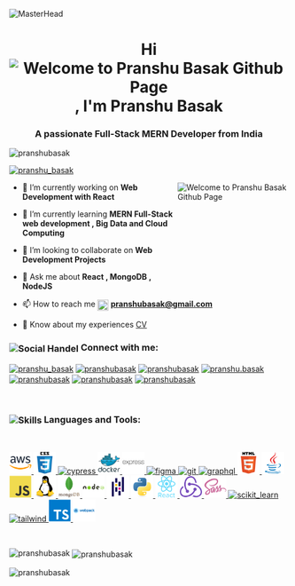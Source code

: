 ![MasterHead](https://user-images.githubusercontent.com/74038190/240304586-d48893bd-0757-481c-8d7e-ba3e163feae7.png)
<h1 align="center">Hi <img align="center" src="https://user-images.githubusercontent.com/74038190/214644152-52f47eb3-5e31-4f47-8758-05c9468d5596.gif" alt="Welcome to Pranshu Basak Github Page"  width="50px"/>, I'm Pranshu Basak</h1>
<h3 align="center">A passionate Full-Stack MERN Developer from India</h3>

<p align="left"> <img src="https://komarev.com/ghpvc/?username=pranshubasak&label=Profile%20views&color=green&style=plastic" alt="pranshubasak" /> </p>

<p align="left"> <a href="https://twitter.com/pranshu_basak" target="blank"><img src="https://img.shields.io/twitter/follow/pranshu_basak?logo=twitter&style=for-the-badge" alt="pranshu_basak" /></a> </p>
<img align="right" src="https://user-images.githubusercontent.com/74038190/229223263-cf2e4b07-2615-4f87-9c38-e37600f8381a.gif" alt="Welcome to Pranshu Basak Github Page"  height="200px" width="200px"/>

- 🔭 I’m currently working on **Web Development with React**

- 🌱 I’m currently learning **MERN Full-Stack web development , Big Data and Cloud Computing**

- 👯 I’m looking to collaborate on **Web Development Projects**

- 💬 Ask me about **React , MongoDB , NodeJS**

- 📫 How to reach me <img align="center" src="https://user-images.githubusercontent.com/74038190/216122065-2f028bae-25d6-4a3c-bc9f-175394ed5011.png"   height="20px" width="20px"/> **pranshubasak@gmail.com** 

- 📄 Know about my experiences [CV](https://drive.google.com/file/d/1ObxUX4Rafh9GENKmrnXUkNg_UK6cWGOA/view?usp=sharing)

<h3 align="left"><img align="center" src="https://user-images.githubusercontent.com/74038190/235294012-0a55e343-37ad-4b0f-924f-c8431d9d2483.gif" alt="Social Handel"  height="50px" width="50px"/>  Connect with me:</h3>
<p align="left">
<a href="https://twitter.com/pranshu_basak" target="blank"><img align="center" src="https://user-images.githubusercontent.com/74038190/241765460-cc4fe88c-7f7a-41d8-b449-34b7a178c1c6.gif" alt="pranshu_basak" height="30" width="40" /></a>
<a href="https://linkedin.com/in/pranshubasak" target="blank"><img align="center" src="https://raw.githubusercontent.com/rahuldkjain/github-profile-readme-generator/master/src/images/icons/Social/linked-in-alt.svg" alt="pranshubasak" height="30" width="40" /></a>
<a href="https://kaggle.com/pranshubasak" target="blank"><img align="center" src="https://raw.githubusercontent.com/rahuldkjain/github-profile-readme-generator/master/src/images/icons/Social/kaggle.svg" alt="pranshubasak" height="30" width="40" /></a>
<a href="https://fb.com/pranshu.basak" target="blank"><img align="center" src="https://raw.githubusercontent.com/rahuldkjain/github-profile-readme-generator/master/src/images/icons/Social/facebook.svg" alt="pranshu.basak" height="30" width="40" /></a>
<a href="https://instagram.com/pranshubasak" target="blank"><img align="center" src="https://raw.githubusercontent.com/rahuldkjain/github-profile-readme-generator/master/src/images/icons/Social/instagram.svg" alt="pranshubasak" height="30" width="40" /></a>
<a href="https://www.leetcode.com/pranshubasak" target="blank"><img align="center" src="https://raw.githubusercontent.com/rahuldkjain/github-profile-readme-generator/master/src/images/icons/Social/leet-code.svg" alt="pranshubasak" height="30" width="40" /></a>
<a href="https://auth.geeksforgeeks.org/user/pranshubasak" target="blank"><img align="center" src="https://raw.githubusercontent.com/rahuldkjain/github-profile-readme-generator/master/src/images/icons/Social/geeks-for-geeks.svg" alt="pranshubasak" height="30" width="40" /></a>
</p>
<img align="center" src="https://user-images.githubusercontent.com/74038190/212284100-561aa473-3905-4a80-b561-0d28506553ee.gif" alt=""  width="1000" />
<h3 align="left"><img align="center" src="https://user-images.githubusercontent.com/74038190/212284087-bbe7e430-757e-4901-90bf-4cd2ce3e1852.gif" alt="Skills"  height="50px" width="50px"/> Languages and Tools:</h3>
<br>
<p align="left"> <a href="https://aws.amazon.com" target="_blank" rel="noreferrer"> <img src="https://raw.githubusercontent.com/devicons/devicon/master/icons/amazonwebservices/amazonwebservices-original-wordmark.svg" alt="aws" width="40" height="40"/> </a> <a href="https://www.w3schools.com/css/" target="_blank" rel="noreferrer"> <img src="https://raw.githubusercontent.com/devicons/devicon/master/icons/css3/css3-original-wordmark.svg" alt="css3" width="40" height="40"/> </a> <a href="https://www.cypress.io" target="_blank" rel="noreferrer"> <img src="https://raw.githubusercontent.com/simple-icons/simple-icons/6e46ec1fc23b60c8fd0d2f2ff46db82e16dbd75f/icons/cypress.svg" alt="cypress" width="40" height="40"/> </a> <a href="https://www.docker.com/" target="_blank" rel="noreferrer"> <img src="https://raw.githubusercontent.com/devicons/devicon/master/icons/docker/docker-original-wordmark.svg" alt="docker" width="40" height="40"/> </a> <a href="https://expressjs.com" target="_blank" rel="noreferrer"> <img src="https://raw.githubusercontent.com/devicons/devicon/master/icons/express/express-original-wordmark.svg" alt="express" width="40" height="40"/> </a> <a href="https://www.figma.com/" target="_blank" rel="noreferrer"> <img src="https://www.vectorlogo.zone/logos/figma/figma-icon.svg" alt="figma" width="40" height="40"/> </a> <a href="https://git-scm.com/" target="_blank" rel="noreferrer"> <img src="https://www.vectorlogo.zone/logos/git-scm/git-scm-icon.svg" alt="git" width="40" height="40"/> </a> <a href="https://graphql.org" target="_blank" rel="noreferrer"> <img src="https://www.vectorlogo.zone/logos/graphql/graphql-icon.svg" alt="graphql" width="40" height="40"/> </a> <a href="https://www.w3.org/html/" target="_blank" rel="noreferrer"> <img src="https://raw.githubusercontent.com/devicons/devicon/master/icons/html5/html5-original-wordmark.svg" alt="html5" width="40" height="40"/> </a> <a href="https://www.java.com" target="_blank" rel="noreferrer"> <img src="https://raw.githubusercontent.com/devicons/devicon/master/icons/java/java-original.svg" alt="java" width="40" height="40"/> </a> <a href="https://developer.mozilla.org/en-US/docs/Web/JavaScript" target="_blank" rel="noreferrer"> <img src="https://raw.githubusercontent.com/devicons/devicon/master/icons/javascript/javascript-original.svg" alt="javascript" width="40" height="40"/> </a> <a href="https://www.linux.org/" target="_blank" rel="noreferrer"> <img src="https://raw.githubusercontent.com/devicons/devicon/master/icons/linux/linux-original.svg" alt="linux" width="40" height="40"/> </a> <a href="https://www.mongodb.com/" target="_blank" rel="noreferrer"> <img src="https://raw.githubusercontent.com/devicons/devicon/master/icons/mongodb/mongodb-original-wordmark.svg" alt="mongodb" width="40" height="40"/> </a> <a href="https://nodejs.org" target="_blank" rel="noreferrer"> <img src="https://raw.githubusercontent.com/devicons/devicon/master/icons/nodejs/nodejs-original-wordmark.svg" alt="nodejs" width="40" height="40"/> </a> <a href="https://pandas.pydata.org/" target="_blank" rel="noreferrer"> <img src="https://raw.githubusercontent.com/devicons/devicon/2ae2a900d2f041da66e950e4d48052658d850630/icons/pandas/pandas-original.svg" alt="pandas" width="40" height="40"/> </a> <a href="https://www.python.org" target="_blank" rel="noreferrer"> <img src="https://raw.githubusercontent.com/devicons/devicon/master/icons/python/python-original.svg" alt="python" width="40" height="40"/> </a> <a href="https://reactjs.org/" target="_blank" rel="noreferrer"> <img src="https://raw.githubusercontent.com/devicons/devicon/master/icons/react/react-original-wordmark.svg" alt="react" width="40" height="40"/> </a> <a href="https://redux.js.org" target="_blank" rel="noreferrer"> <img src="https://raw.githubusercontent.com/devicons/devicon/master/icons/redux/redux-original.svg" alt="redux" width="40" height="40"/> </a> <a href="https://sass-lang.com" target="_blank" rel="noreferrer"> <img src="https://raw.githubusercontent.com/devicons/devicon/master/icons/sass/sass-original.svg" alt="sass" width="40" height="40"/> </a> <a href="https://scikit-learn.org/" target="_blank" rel="noreferrer"> <img src="https://upload.wikimedia.org/wikipedia/commons/0/05/Scikit_learn_logo_small.svg" alt="scikit_learn" width="40" height="40"/> </a> <a href="https://tailwindcss.com/" target="_blank" rel="noreferrer"> <img src="https://www.vectorlogo.zone/logos/tailwindcss/tailwindcss-icon.svg" alt="tailwind" width="40" height="40"/> </a> <a href="https://www.typescriptlang.org/" target="_blank" rel="noreferrer"> <img src="https://raw.githubusercontent.com/devicons/devicon/master/icons/typescript/typescript-original.svg" alt="typescript" width="40" height="40"/> </a> <a href="https://webpack.js.org" target="_blank" rel="noreferrer"> <img src="https://raw.githubusercontent.com/devicons/devicon/d00d0969292a6569d45b06d3f350f463a0107b0d/icons/webpack/webpack-original-wordmark.svg" alt="webpack" width="40" height="40"/> </a> </p>
<img align="center" src="https://user-images.githubusercontent.com/74038190/212284115-f47cd8ff-2ffb-4b04-b5bf-4d1c14c0247f.gif" alt=""  width="1000" />
<p><img align="left" src="https://github-readme-stats.vercel.app/api/top-langs?username=pranshubasak&show_icons=true&theme=dark&hide_border=true&locale=en&layout=compact" alt="pranshubasak" /></p>

<p>&nbsp;<img align="center" src="https://github-readme-stats.vercel.app/api?username=pranshubasak&show_icons=true&theme=dark&hide_border=true&locale=en" alt="pranshubasak" /></p>

<p><img align="center" src="https://github-readme-streak-stats.herokuapp.com/?user=pranshubasak&theme=dark" alt="pranshubasak" /></p>
